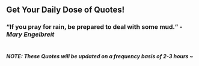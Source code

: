## Get Your Daily Dose of Quotes!
### <q>If you pray for rain, be prepared to deal with some mud.</q> -<em>Mary Engelbreit</em> <br><br>
##### NOTE: These Quotes will be updated on a frequency basis of 2-3 hours ~
